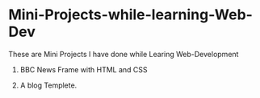 # Mini-Projects-while-learning-Web-Dev
These are Mini Projects I have done while Learing Web-Development

1) BBC News Frame with HTML and CSS

2) A blog Templete.
